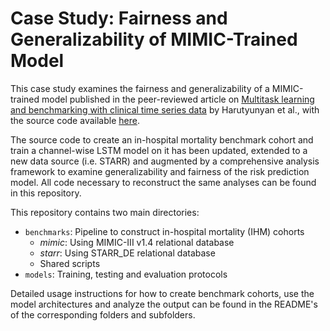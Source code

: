 # Case Study: Fairness and Generalizability of MIMIC-Trained Model 

This case study examines the fairness and generalizability of a MIMIC-trained model published in the peer-reviewed article on 
[Multitask learning and benchmarking with clinical time series data](https://www.nature.com/articles/s41597-019-0103-9) by Harutyunyan et al., 
with the source code available [here](https://github.com/YerevaNN/mimic3-benchmarks).

The source code to create an in-hospital mortality benchmark cohort and train a channel-wise LSTM model on it
has been updated, extended to a new data source (i.e. STARR) and augmented by a comprehensive analysis framework
to examine generalizability and fairness of the risk prediction model.
All code necessary to reconstruct the same analyses can be found in this repository.

This repository contains two main directories:

- `benchmarks`: Pipeline to construct in-hospital mortality (IHM) cohorts
    - *mimic*: Using MIMIC-III v1.4 relational database
    - *starr*: Using STARR_DE relational database
    - Shared scripts
- `models`: Training, testing and evaluation protocols

Detailed usage instructions for how to create benchmark cohorts, use the model
architectures and analyze the output can be found in the README's of the 
corresponding folders and subfolders.



